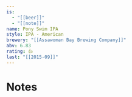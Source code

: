 ```yaml
---
is:
  - "[[beer]]"
  - "[[note]]"
name: Pony Swim IPA
style: IPA - American
brewery: "[[Assawoman Bay Brewing Company]]"
abv: 6.83
rating: 👍
last: "[[2015-09]]"
---
```

# Notes


